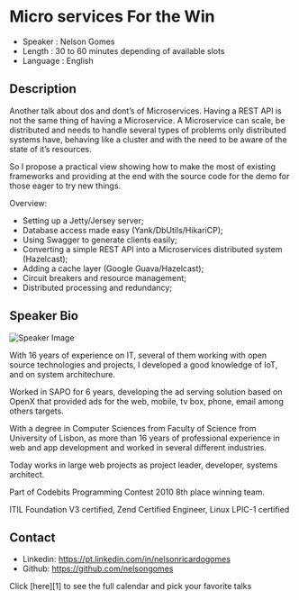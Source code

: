 Micro services For the Win
========================

* Speaker   : Nelson Gomes
* Length    : 30 to 60 minutes depending of available slots
* Language  : English

Description
-----------

Another talk about dos and dont’s of Microservices.
Having a REST API is not the same thing of having a Microservice.
A Microservice can scale, be distributed and needs to handle several types of problems only distributed systems have, behaving like a cluster and with the need to be aware of the state of it’s resources.

So I propose a practical view showing how to make the most of existing frameworks and providing at the end with the source code for the demo for those eager to try new things.

Overview:
* Setting up a Jetty/Jersey server;
* Database access made easy (Yank/DbUtils/HikariCP);
* Using Swagger to generate clients easily;
* Converting a simple REST API into a Microservices distributed system (Hazelcast);
* Adding a cache layer (Google Guava/Hazelcast);
* Circuit breakers and resource management;
* Distributed processing and redundancy;
 
Speaker Bio
-----------

![Speaker Image](https://avatars0.githubusercontent.com/u/1128772?v=3&s=400)

With 16 years of experience on IT, several of them working with open source technologies and projects, I developed a good knowledge of IoT, and on system architechure. 

Worked in SAPO for 6 years, developing the ad serving solution based on OpenX that provided ads for the web, mobile, tv box, phone, email among others targets.

With a degree in Computer Sciences from Faculty of Science from University of Lisbon, as more than 16 years of professional experience in web and app development and worked in several different industries.

Today works in large web projects as project leader, developer, systems architect.

Part of Codebits Programming Contest 2010 8th place winning team.

ITIL Foundation V3 certified, Zend Certified Engineer, Linux LPIC-1 certified

Contact
-------

* Linkedin: https://pt.linkedin.com/in/nelsonricardogomes
* Github: https://github.com/nelsongomes

Click [here][1] to see the full calendar and pick your favorite talks
